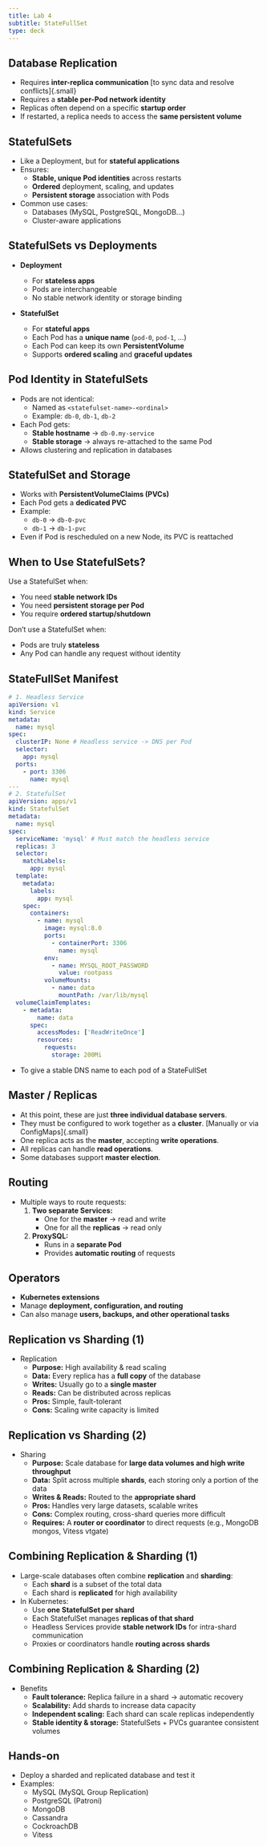 ```yaml
---
title: Lab 4
subtitle: StateFullSet
type: deck
---
```


## Database Replication

- Requires **inter-replica communication** [to sync data and resolve
  conflicts]{.small}
- Requires a **stable per-Pod network identity**
- Replicas often depend on a specific **startup order**
- If restarted, a replica needs to access the **same persistent volume**

## StatefulSets

- Like a Deployment, but for **stateful applications**
- Ensures:
  - **Stable, unique Pod identities** across restarts
  - **Ordered** deployment, scaling, and updates
  - **Persistent storage** association with Pods
- Common use cases:
  - Databases (MySQL, PostgreSQL, MongoDB…)
  - Cluster-aware applications

## StatefulSets vs Deployments

- **Deployment**
  - For **stateless apps**
  - Pods are interchangeable
  - No stable network identity or storage binding

- **StatefulSet**
  - For **stateful apps**
  - Each Pod has a **unique name** (`pod-0`, `pod-1`, …)
  - Each Pod can keep its own **PersistentVolume**
  - Supports **ordered scaling** and **graceful updates**

## Pod Identity in StatefulSets

- Pods are not identical:
  - Named as `<statefulset-name>-<ordinal>`
  - Example: `db-0`, `db-1`, `db-2`
- Each Pod gets:
  - **Stable hostname** → `db-0.my-service`
  - **Stable storage** → always re-attached to the same Pod
- Allows clustering and replication in databases

## StatefulSet and Storage

- Works with **PersistentVolumeClaims (PVCs)**
- Each Pod gets a **dedicated PVC**
- Example:
  - `db-0` → `db-0-pvc`
  - `db-1` → `db-1-pvc`
- Even if Pod is rescheduled on a new Node, its PVC is reattached

## When to Use StatefulSets?

Use a StatefulSet when:

- You need **stable network IDs**
- You need **persistent storage per Pod**
- You require **ordered startup/shutdown**

Don’t use a StatefulSet when:

- Pods are truly **stateless**
- Any Pod can handle any request without identity

## StateFullSet Manifest

```yaml
# 1. Headless Service
apiVersion: v1
kind: Service
metadata:
  name: mysql
spec:
  clusterIP: None # Headless service -> DNS per Pod
  selector:
    app: mysql
  ports:
    - port: 3306
      name: mysql
---
# 2. StatefulSet
apiVersion: apps/v1
kind: StatefulSet
metadata:
  name: mysql
spec:
  serviceName: 'mysql' # Must match the headless service
  replicas: 3
  selector:
    matchLabels:
      app: mysql
  template:
    metadata:
      labels:
        app: mysql
    spec:
      containers:
        - name: mysql
          image: mysql:8.0
          ports:
            - containerPort: 3306
              name: mysql
          env:
            - name: MYSQL_ROOT_PASSWORD
              value: rootpass
          volumeMounts:
            - name: data
              mountPath: /var/lib/mysql
  volumeClaimTemplates:
    - metadata:
        name: data
      spec:
        accessModes: ['ReadWriteOnce']
        resources:
          requests:
            storage: 200Mi
```

- To give a stable DNS name to each pod of a StateFullSet

## Master / Replicas

- At this point, these are just **three individual database servers**.
- They must be configured to work together as a **cluster**. [Manually or via
  ConfigMaps]{.small}
- One replica acts as the **master**, accepting **write operations**.
- All replicas can handle **read operations**.
- Some databases support **master election**.

## Routing

- Multiple ways to route requests:
  1. **Two separate Services:**
     - One for the **master** → read and write
     - One for all the **replicas** → read only
  2. **ProxySQL:**
     - Runs in a **separate Pod**
     - Provides **automatic routing** of requests

## Operators

- **Kubernetes extensions**
- Manage **deployment, configuration, and routing**
- Can also manage **users, backups, and other operational tasks**

## Replication vs Sharding (1)

- Replication
  - **Purpose:** High availability & read scaling
  - **Data:** Every replica has a **full copy** of the database
  - **Writes:** Usually go to a **single master**
  - **Reads:** Can be distributed across replicas
  - **Pros:** Simple, fault-tolerant
  - **Cons:** Scaling write capacity is limited

## Replication vs Sharding (2)

- Sharing
  - **Purpose:** Scale database for **large data volumes and high write
    throughput**
  - **Data:** Split across multiple **shards**, each storing only a portion of
    the data
  - **Writes & Reads:** Routed to the **appropriate shard**
  - **Pros:** Handles very large datasets, scalable writes
  - **Cons:** Complex routing, cross-shard queries more difficult
  - **Requires:** A **router or coordinator** to direct requests (e.g., MongoDB
    mongos, Vitess vtgate)

## Combining Replication & Sharding (1)

- Large-scale databases often combine **replication** and **sharding**:
  - Each **shard** is a subset of the total data
  - Each shard is **replicated** for high availability
- In Kubernetes:
  - Use **one StatefulSet per shard**
  - Each StatefulSet manages **replicas of that shard**
  - Headless Services provide **stable network IDs** for intra-shard
    communication
  - Proxies or coordinators handle **routing across shards**

## Combining Replication & Sharding (2)

- Benefits
  - **Fault tolerance:** Replica failure in a shard → automatic recovery
  - **Scalability:** Add shards to increase data capacity
  - **Independent scaling:** Each shard can scale replicas independently
  - **Stable identity & storage:** StatefulSets + PVCs guarantee consistent
    volumes

## Hands-on

- Deploy a sharded and replicated database and test it
- Examples:
  - MySQL (MySQL Group Replication)
  - PostgreSQL (Patroni)
  - MongoDB
  - Cassandra
  - CockroachDB
  - Vitess
